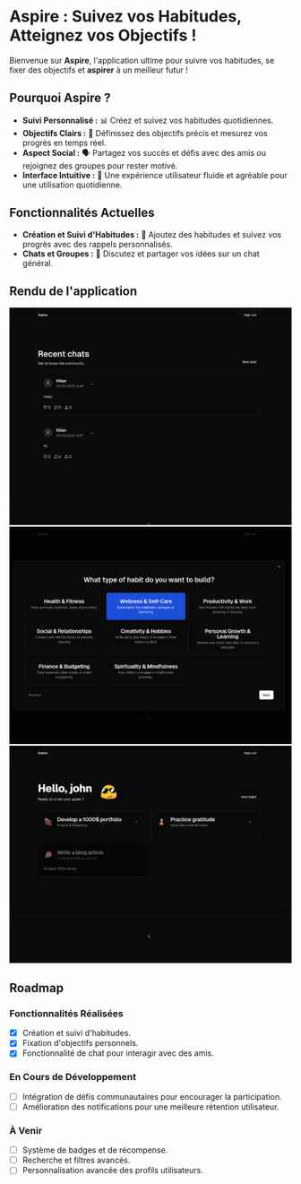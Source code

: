 # **Aspire : Suivez vos Habitudes, Atteignez vos Objectifs !**

Bienvenue sur **Aspire**, l'application ultime pour suivre vos habitudes, se fixer des objectifs et **aspirer** à un meilleur futur  !

## **Pourquoi Aspire ?**

- **Suivi Personnalisé :** 📊 Créez et suivez vos habitudes quotidiennes.
- **Objectifs Clairs :** 🎯 Définissez des objectifs précis et mesurez vos progrès en temps réel.
- **Aspect Social :** 🗣️ Partagez vos succès et défis avec des amis ou rejoignez des groupes pour rester motivé.
- **Interface Intuitive :** 📱 Une expérience utilisateur fluide et agréable pour une utilisation quotidienne.

## **Fonctionnalités Actuelles**

- **Création et Suivi d'Habitudes :** 📅 Ajoutez des habitudes et suivez vos progrès avec des rappels personnalisés.
- **Chats et Groupes :** 💬 Discutez et partager vos idées sur un chat général.

## **Rendu de l'application**

![Texte alternatif](screen/screen-chats.png)
![Texte alternatif](screen/screen-habit-creation.png)
![Texte alternatif](screen/screen-habits.png)

## **Roadmap**

### **Fonctionnalités Réalisées**

- [x] Création et suivi d'habitudes.
- [x] Fixation d'objectifs personnels.
- [x] Fonctionnalité de chat pour interagir avec des amis.

### **En Cours de Développement**

- [ ] Intégration de défis communautaires pour encourager la participation.
- [ ] Amélioration des notifications pour une meilleure rétention utilisateur.

### **À Venir**

- [ ] Système de badges et de récompense.
- [ ] Recherche et filtres avancés.
- [ ] Personnalisation avancée des profils utilisateurs.
